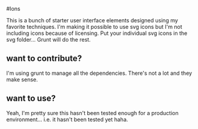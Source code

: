 #Ions

This is a bunch of starter user interface elements designed using my favorite techniques. I'm making it possible to use svg icons but I'm not including icons because of licensing. Put your individual svg icons in the svg folder... Grunt will do the rest.

## want to contribute?

I'm using grunt to manage all the dependencies. There's not a lot and they make sense.

## want to use?

Yeah, I'm pretty sure this hasn't been tested enough for a production environment... i.e. it hasn't been tested yet haha.